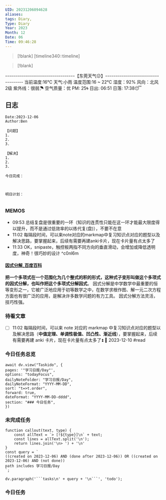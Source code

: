 ```yaml
---
UID: 20231206094628
aliases: 
tags: Diary,
Type: Diary
Year: 2023
Month: 12
Date: 06
Time: 09:46:28
---
```

> [!blank] 
> [timeline340::timeline]

>[!blank]
> 
-----------------------------------【东莞天气😕】------------------------------------
当前温度:16℃
天气:小雨
温度范围:16 ~ 22℃
湿度：92%
风向：北风 2级
紫外线：很弱☂
空气质量：优 PM: 25🌀
日出: 06:51 日落: 17:38😴

## 日志

```
Date:2023-12-06
Author:Ben

【问题】
1.
2.
3.

【解决】
1.
2.
3.

今日完成：



明日计划：


```

### MEMOS
- 09:53 总结复盘是很重要的一环（知识的连贯性只能在这一环才能最大限度得以提升，而不是通过低效率的以练代复(盘)），不要不在意
- 11:02 每隔段时间，可以来note对应的markmap中复习知识点对应的题型以及解决思路，要掌握起来，后续有需要再建anki卡片，现在卡片量有点太多了
- 11:33 OK，snipaste，触控板两指不同方向的垂直滑动，会增加或降低透明度，神奇！很巧妙的设计 ^c0nl6m

#### [因式分解\_百度百科](https://baike.baidu.com/item/%E5%9B%A0%E5%BC%8F%E5%88%86%E8%A7%A3/384402)

**把一个多项式在一个范围化为几个整式的积的形式，这种式子变形叫做这个多项式的因式分解，也叫作把这个多项式分解因式**。 因式分解是中学数学中最重要的恒等变形之一，它被广泛地应用于初等数学之中，在数学求根作图、解一元二次方程方面也有很广泛的应用，是解决许多数学问题的有力工具。 因式分解方法灵活，技巧性强。

### 待看文章

- [ ] 11:02 每隔段时间，可以来 note 对应的 markmap 中复习知识点对应的题型以及解决思路（**中值定理、单调性极值、凹凸性、渐近线**），要掌握起来，后续有需要再建 anki 卡片，现在卡片量有点太多了⏫ 📅 2023-12-10 #read

### 今日任务总览

```dataviewjs
await dv.view("Taskido", {
pages: '"学习日报/Day"',
options: "todayFocus",
dailyNoteFolder: "学习日报/Day",
dailyNoteFormat: "YYYY-MM-DD",
sort: "t=>t.order",
forward: true,
dateFormat: "YYYY-MM-DD-dddd",
section: "### 今日任务",
})
```

### 未完成任务

```dataviewjs
function callout(text, type) {
    const allText = `> [!${type}]\n` + text;
    const lines = allText.split('\n');
    return lines.join('\n> ') + '\n'
}
const query = `
((created on 2023-12-06) AND (done after 2023-12-06)) OR ((created on 2023-12-06) AND (not done))
path includes 学习日报/Day
`;

dv.paragraph('```tasks\n' + query + '\n```', 'todo');
```


### 今日任务
